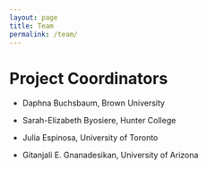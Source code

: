 ```yaml
---
layout: page
title: Team
permalink: /team/
---
```


# Project Coordinators

* Daphna Buchsbaum, Brown University

* Sarah-Elizabeth Byosiere, Hunter College

* Julia Espinosa, University of Toronto

* Gitanjali E. Gnanadesikan, University of Arizona